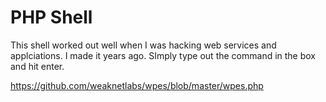 # PHP Shell
This shell worked out well when I was hacking web services and applciations. I made it years ago. SImply type out the command in the box and hit enter.

https://github.com/weaknetlabs/wpes/blob/master/wpes.php
